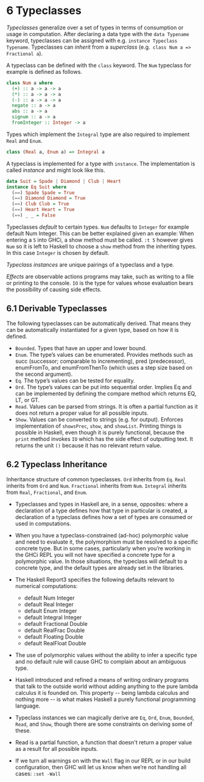 # 6 Typeclasses
*Typeclasses* generalize over a set of types in terms of consumption or usage in computation. After declaring a data type with the `data Typename` keyword, typeclasses can be assigned with e.g. `instance Typeclass Typename`. Typeclasses can *inherit* from a _superclass_ (e.g.` class Num a => Fractional a`).

A typeclass can be defined with the `class` keyword. The `Num` typeclass for example is defined as follows.

```haskell
class Num a where
  (+) :: a -> a -> a
  (*) :: a -> a -> a
  (-) :: a -> a -> a
  negate :: a -> a
  abs :: a -> a
  signum :: a -> a
  fromInteger :: Integer -> a
```

Types which implement the `Integral` type are also required to implement `Real` and `Enum`.

```haskell
class (Real a, Enum a) => Integral a
```

A typeclass is implemented for a type with `instance`. The implementation is called *instance* and might look like this.

```haskell
data Suit = Spade | Diamond | Club | Heart
instance Eq Suit where
  (==) Spade Spade = True
  (==) Diamond Diamond = True
  (==) Club Club = True
  (==) Heart Heart = True
  (==) _ _ = False
```

Typeclasses *default* to certain types. `Num` defaults to `Integer` for example default Num Integer. This can be better explained given an example: When entering a `5` into GHCi, a show method must be called. `:t 5` however gives `Num` so it is left to Haskell to choose a `show` method from the inheriting types. In this case `Integer` is chosen by default.

*Typeclass instances* are unique pairings of a typeclass and a type.

*Effects* are observable actions programs may take, such as writing to a file or printing to the console. `IO` is the type for values whose evaluation bears the possibility of causing side effects.

## 6.1 Derivable Typeclasses
The following typeclasses can be automatically derived. That means they can be automatically instantiated for a given type, based on how it is defined.

- `Bounded`. Types that have an upper and lower bound.
- `Enum`. The type’s values can be enumerated. Provides methods such as succ (successor; comparable to incrementing), pred (predecessor), enumFromTo, and enumFromThenTo (which uses a step size based on the second argument).
- `Eq`. The type’s values can be tested for equality.
- `Ord`. The type’s values can be put into sequential order. Implies Eq and can be implemented by defining the compare method which returns EQ, LT, or GT.
- `Read`. Values can be parsed from strings. It is often a partial function as it does not return a proper value for all possible inputs.
- `Show`. Values can be converted to strings (e.g. for output). Enforces implementation of `showsPrec`, `show`, and `showList`. Printing things is possible in Haskell, even though it is purely functional, because the `print` method invokes `IO` which has the side effect of outputting text. It returns the unit `()` because it has no relevant return value.

## 6.2 Typeclass Inheritance
Inheritance structure of common typeclasses. `Ord` inherits from `Eq`. `Real` inherits from `Ord` and `Num`. `Fractional` inherits from `Num`. `Integral` inherits from `Real`, `Fractional`, and `Enum`.


-   Typeclasses and types in Haskell are, in a sense, opposites: where a declaration of a type defines how that type in particular is created, a declaration of a typeclass defines how a set of types are consumed or used in computations.

-   When you have a typeclass-constrained (ad-hoc) polymorphic value and need to evaluate it, the polymorphism must be resolved to a specific concrete type. But in some cases, particularly when you’re working in the GHCi REPL you will not have specified a concrete type for a polymorphic value. In those situations, the typeclass will default to a concrete type, and the default types are already set in the libraries.

-   The Haskell Report3 specifies the following defaults relevant to numerical computations:
    -   default Num Integer
    -   default Real Integer
    -   default Enum Integer
    -   default Integral Integer
    -   default Fractional Double
    -   default RealFrac Double
    -   default Floating Double
    -   default RealFloat Double
-   The use of polymorphic values without the ability to infer a specific type and no default rule will cause GHC to complain about an ambiguous type.

-   Haskell introduced and refined a means of writing ordinary programs that talk to the outside world without adding anything to the pure lambda calculus it is founded on. This property -- being lambda calculus and nothing more -- is what makes Haskell a purely functional programming language.

-   Typeclass instances we can magically derive are `Eq`, `Ord`, `Enum`, `Bounded`, `Read`, and `Show`, though there are some constraints on deriving some of these.

-   Read is a partial function, a function that doesn't return a proper value as a result for all possible inputs.

-   If we turn all warnings on with the `Wall` flag in our REPL or in our build configuration, then GHC will let us know when we’re not handling all cases: `:set -Wall`
